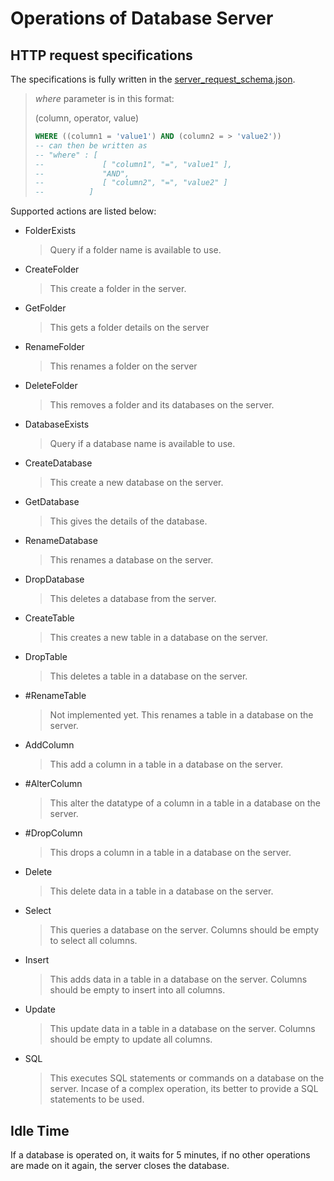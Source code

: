 # Operations of Database Server

## HTTP request specifications
The specifications is fully written in the [server_request_schema.json](./server_request_schema.json).

> *where* parameter is in this format:
>
> (column, operator, value)
> ``` sql
> WHERE ((column1 = 'value1') AND (column2 = > 'value2'))
> -- can then be written as 
> -- "where" : [
> --             [ "column1", "=", "value1" ],
> --             "AND",
> --             [ "column2", "=", "value2" ]
> --          ]
> ```

Supported actions are listed below:

- FolderExists
    > Query if a folder name is available to use.
- CreateFolder
    > This create a folder in the server.
- GetFolder
    > This gets a folder details on the server
- RenameFolder
    > This renames a folder on the server
- DeleteFolder
    > This removes a folder and its databases on the server.
- DatabaseExists
    > Query if a database name is available to use.
- CreateDatabase
    > This create a new database on the server.
- GetDatabase
    > This gives the details of the database.
- RenameDatabase
    > This renames a database on the server.
- DropDatabase
    > This deletes a database from the server.
- CreateTable
    > This creates a new table in a database on the server.
- DropTable
    > This deletes a table in a database on the server.
- #RenameTable
    > Not implemented yet.
    > This renames a table in a database on the server.
- AddColumn
    > This add a column in a table in a database on the server.
- #AlterColumn
    > This alter the datatype of a column in a table in a database on the server.
- #DropColumn
    > This drops a column in a table in a database on the server.
- Delete
    > This delete data in a table in a database on the server.    
- Select
    > This queries a database on the server.
    > Columns should be empty to select all columns.
- Insert
    > This adds data in a table in a database on the server.
    > Columns should be empty to insert into all columns.
- Update
    > This update data in a table in a database on the server.
    > Columns should be empty to update all columns.
- SQL
    > This executes SQL statements or commands on a database on the server. Incase of a complex operation, its better to provide a SQL statements to be used.






## Idle Time
If a database is operated on, it waits for 5 minutes, if no other operations are made on it again, the server closes the database.
